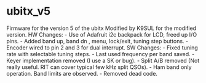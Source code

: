 # ubitx_v5
Firmware for the version 5 of the ubitx
Modified by K9SUL for the modified version.
    HW Changes:
    - Use of Adafruit i2c backpack for LCD, freed up I/O pins.
    - Added band up, band dn , menu, lock/exit, tuning step buttons.
    - Encoder wired to pin 2 and 3 for dual interrupt.
    SW Changes:
    - Fixed tuning rate with selectable tuning steps.
    - Last used frequency per band saved.
    - Keyer implementation removed (I use a SK or bug).
    - Split A/B removed (Not really useful. RIT can cover typical few kHz split QSOs).
    - Ham band only operation. Band limits are observed.
    - Removed dead code.
